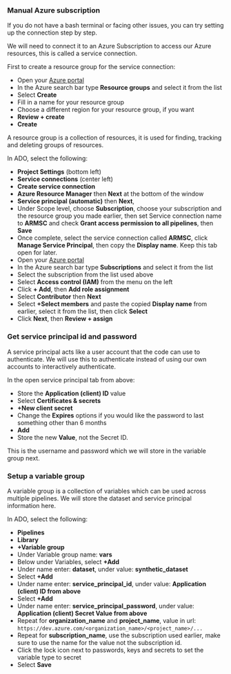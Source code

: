 ### Manual Azure subscription

If you do not have a bash terminal or facing other issues, you can try setting up the connection step by step.

We will need to connect it to an Azure Subscription to access our Azure resources, this is called a service connection.

First to create a resource group for the service connection:
- Open your [Azure portal](https://portal.azure.com)
- In the Azure search bar type **Resource groups** and select it from the list
- Select **Create**
- Fill in a name for your resource group
- Choose a different region for your resource group, if you want
- **Review + create**
- **Create**

A resource group is a collection of resources, it is used for finding, tracking and deleting groups of resources.

In ADO, select the following:
- **Project Settings** (bottom left)
- **Service connections** (center left)
- **Create service connection**
- **Azure Resource Manager** then **Next** at the bottom of the window
- **Service principal (automatic)** then **Next**,
-  Under Scope level, choose **Subscription**, choose your subscription and the resource group you made earlier, then set Service connection name to **ARMSC** and check **Grant access permission to all pipelines**, then **Save**
- Once complete, select the service connection called **ARMSC**, click **Manage Service Principal**, then copy the **Display name**. Keep this tab open for later.
- Open your [Azure portal](https://portal.azure.com)
- In the Azure search bar type **Subscriptions** and select it from the list
- Select the subscription from the list used above
- Select **Access control (IAM)** from the menu on the left
- Click **+ Add**, then **Add role assignment**
- Select **Contributor** then **Next**
- Select **+Select members** and paste the copied **Display name** from earlier, select it from the list, then click **Select**
- Click **Next**, then **Review + assign**

### Get service principal id and password

A service principal acts like a user account that the code can use to authenticate. We will use this to authenticate instead of using our own accounts to interactively authenticate.

In the open service principal tab from above:
- Store the **Application (client) ID** value
- Select **Certificates & secrets**
- **+New client secret**
- Change the **Expires** options if you would like the password to last something other than 6 months
- **Add**
- Store the new **Value**, not the Secret ID.

This is the username and password which we will store in the variable group next.
 
### Setup a variable group

A variable group is a collection of variables which can be used across multiple pipelines. We will store the dataset and service principal information here.

In ADO, select the following:
- **Pipelines**
- **Library**
- **+Variable group**
- Under Variable group name: **vars**
- Below under Variables, select **+Add**
- Under name enter: **dataset**, under value: **synthetic_dataset**
- Select **+Add**
- Under name enter: **service_principal_id**, under value: **Application (client) ID from above**
- Select **+Add**
- Under name enter: **service_principal_password**, under value: **Application (client) Secret Value from above**
- Repeat for **organization_name** and **project_name**, value in url: `https://dev.azure.com/<organization_name>/<project_name>/...`
- Repeat for **subscription_name**, use the subscription used earlier, make sure to use the name for the value not the subscription id.
- Click the lock icon next to passwords, keys and secrets to set the variable type to secret
- Select **Save**
